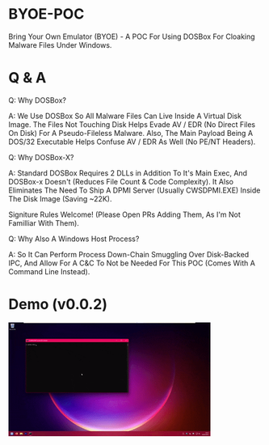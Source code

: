 # BYOE-POC
Bring Your Own Emulator (BYOE) - A POC For Using DOSBox For Cloaking Malware Files Under Windows.

# Q & A
Q: Why DOSBox?

A: We Use DOSBox So All Malware Files Can Live Inside A Virtual Disk Image.
The Files Not Touching Disk Helps Evade AV / EDR (No Direct Files On Disk) For A Pseudo-Fileless Malware.
Also, The Main Payload Being A DOS/32 Executable Helps Confuse AV / EDR As Well (No PE/NT Headers).

Q: Why DOSBox-X?

A: Standard DOSBox Requires 2 DLLs in Addition To It's Main Exec, And DOSBox-x Doesn't (Reduces File Count & Code Complexity).
It Also Eliminates The Need To Ship A DPMI Server (Usually CWSDPMI.EXE) Inside The Disk Image (Saving ~22K).

Signiture Rules Welcome! (Please Open PRs Adding Them, As I'm Not Familliar With Them).

Q: Why Also A Windows Host Process?

A: So It Can Perform Process Down-Chain Smuggling Over Disk-Backed IPC, And Allow For A C&C To Not be Needed For This POC (Comes With A Command Line Instead).

# Demo (v0.0.2)
![Demo.gif](Demo.gif)
